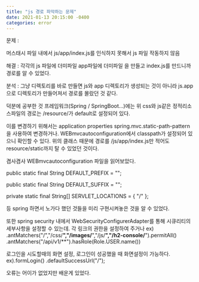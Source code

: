 ```yaml
---
title: "js 경로 파악하는 문제"
date: 2021-01-13 20:15:00 -0400
categories: error
---
```

문제 :

머스태시 파일 내에서 js/app/index.js를 인식하지 못해서
js 파일 작동하지 않음

해결 : 
각각의 js 파일에 더미파일
app파일에 더미파일 을 만들고
index.js를 만드니까
경로를 알 수 있었다.

분석 : 
그냥 디렉토리를 바로 만들면
js와 app 디렉토리가 생성되는 것이 아니라
js.app으로 디렉토리가
만들어져서 경로를 몰랐던 것 같다.

덕분에 공부한 것
프레임워크(Spring / SpringBoot...)에는 
위 css와 js같은 정적리소스파일의 경로는 /resource/가 default로 설정되어 있다.

이를 변경하기 위해서는
application properties
spring.mvc.static-path-pattern을 사용하여 변경하거나.
WEBmvcautoconfiguration에서 classpath가 설정되어 있으니 확인할 수 있다.
위의 클래스 때문에 경로를 /js/app/index.js만 적어도 resource/static까지
탈 수 있었던 것이다.

겸사겸사 WEBmvcautoconfiguration 파일을 읽어보았다.

public static final String DEFAULT_PREFIX = "";

public static final String DEFAULT_SUFFIX = "";

private static final String[] SERVLET_LOCATIONS = { "/" };

등 spring 하면서 노가다 했던 것들을 미리 구현시켜놓은 것을 알 수 있었다.

또한 spring security 내에서 
WebSecurityConfigurerAdapter를 통해 시큐리티의 세부사항을 설정할 수 있는데.
각 링크의 권한을 설정하여 주거나 
ex) .antMatchers("/","/css/**","/images/**","/js/**","/h2-console/**").permitAll()
                    .antMatchers("/api/v1/**").hasRole(Role.USER.name())
                 
로그인을 시도할때의 화면 설정, 로그인이 성공했을 때 화면설정이 가능하다.
ex).formLogin()
                    .defaultSuccessUrl("/");
                 
오류는 어이가 없었지만 배운게 있었다.
